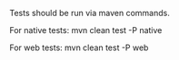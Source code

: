 Tests should be run via maven commands.

For native tests:
mvn clean test -P native

For web tests:
mvn clean test -P web